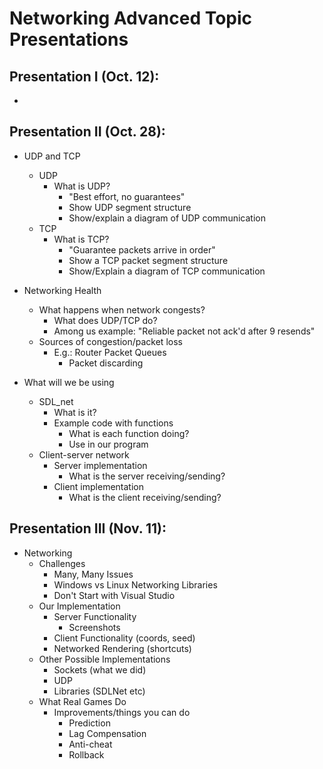 # Networking Advanced Topic Presentations

## Presentation I (Oct. 12):
* 

## Presentation II (Oct. 28):
* UDP and TCP
	* UDP
		* What is UDP?
			* "Best effort, no guarantees"
			* Show UDP segment structure
			* Show/explain a diagram of UDP communication
	* TCP
		* What is TCP?
			* "Guarantee packets arrive in order"
			* Show a TCP packet segment structure
			* Show/Explain a diagram of TCP communication

* Networking Health
	* What happens when network congests?
		* What does UDP/TCP do?
		* Among us example: "Reliable packet not ack'd after 9 resends"	
	* Sources of congestion/packet loss
		* E.g.: Router Packet Queues
			* Packet discarding

* What will we be using
	* SDL_net
		* What is it?
		* Example code with functions
			* What is each function doing?
			* Use in our program
	* Client-server network
		* Server implementation
			* What is the server receiving/sending?
		* Client implementation
			* What is the client receiving/sending?




## Presentation III (Nov. 11):
* Networking
  * Challenges
    * Many, Many Issues
    * Windows vs Linux Networking Libraries
    * Don't Start with Visual Studio
  * Our Implementation
    * Server Functionality
      * Screenshots
    * Client Functionality (coords, seed)
    * Networked Rendering (shortcuts)
  * Other Possible Implementations
    * Sockets (what we did)
    * UDP
    * Libraries (SDLNet etc)
  * What Real Games Do
    * Improvements/things you can do
      * Prediction
      * Lag Compensation
      * Anti-cheat
      * Rollback


